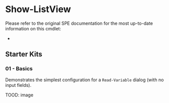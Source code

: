 # Show-ListView

Please refer to the original SPE documentation for the most up-to-date information on this cmdlet:

* []()

## Starter Kits

### 01 - Basics

Demonstrates the simplest configuration for a `Read-Variable` dialog (with no input fields).

TOOD: image